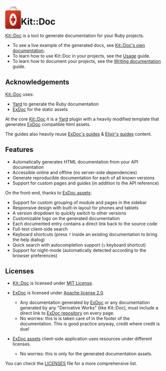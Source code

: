 <!--pp {} -->
<img align="left" width="50" height="90" src="https://raw.githubusercontent.com/rubykit/kit/master/docs/assets/images/rubykit-framework-logo.svg">
<!-- pp-->

[Kit::Doc]: https://github.com/rubykit/kit/tree/master/libraries/kit-doc
[Yard]: https://github.com/lsegal/yard
[ExDoc]: https://github.com/elixir-lang/ex_doc
[ExDoc assets]: https://github.com/elixir-lang/ex_doc/tree/master/assets

# Kit::Doc

[Kit::Doc] is a tool to generate documentation for your Ruby projects.

- To see a live example of the generated docs, see [Kit::Doc's own documentation](https://docs.rubykit.org/kit-doc/edge).
- To learn how to use Kit::Doc in your projects, see the [Usage](docs/guides/usage.md) guide.
- To learn how to document your projects, see the [Writing documentation](docs/guides/writing_documentation.md) guide.

## Acknowledgements

[Kit::Doc] uses:
- [Yard] to generate the Ruby documentation
- [ExDoc] for the static assets

At the core [Kit::Doc] it is a [Yard] plugin with a heavily modified template that generates [ExDoc] compatible html assets.

The guides also heavily reuse [ExDoc's guides](https://hexdocs.pm/ex_doc/readme.html) & [Elixir's guides](https://hexdocs.pm/elixir/writing-documentation.html) content.

## Features

  * Automatically generates HTML documentation from your API documentation
  * Accessible online and offline (no server-side dependencies)
  * Generate reproducible documentation for each of all known versions
  * Support for custom pages and guides (in addition to the API reference)

On the front-end, thanks to [ExDoc assets]:
  * Support for custom grouping of module and pages in the sidebar
  * Responsive design with built-in layout for phones and tablets
  * A version dropdown to quickly switch to other versions
  * Customizable logo on the generated documentation
  * Each documented entry contains a direct link back to the source code
  * Full-text client-side search
  * Keyboard shortcuts (press `?` inside an existing documentation to bring the help dialog)
  * Quick search with autocompletion support (`s` keyboard shortcut)
  * Support for night-mode (automatically detected according to the browser preferences)

## Licenses

- [Kit::Doc] is licensed under [MIT License](LICENSE.md).

- [ExDoc] is licensed under [Apache license 2.0](http://www.apache.org/licenses/LICENSE-2.0).
  - Any documentation generated by [ExDoc] or any documentation generated by any "Derivative Works" (like Kit::Doc), must include a direct link to [ExDoc repository](https://github.com/elixir-lang/ex_doc) on every page.
  - No worries: this is is taken care of in the footer of the documentation. This is good practice anyway, credit where credit is due!

- [ExDoc assets] client-side application uses resources under different licenses.
  - No worries: this is only for the generated documentation assets.

You can check the [LICENSES](LICENSES.md) file for a more comprehensive list.
